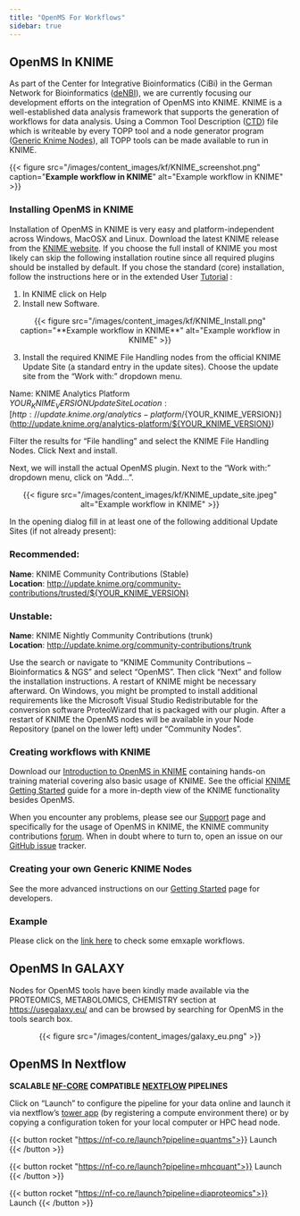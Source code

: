 ```yaml
---
title: "OpenMS For Workflows"
sidebar: true
---
```


## OpenMS In KNIME

As part of the Center for Integrative Bioinformatics (CiBi) in the German Network for Bioinformatics ([deNBI](http://www.denbi.de/)), we are currently focusing our development efforts on the integration of OpenMS into KNIME. KNIME is a well-established data analysis framework that supports the generation of workflows for data analysis. Using a Common Tool Description ([CTD](https://github.com/WorkflowConversion/CTDSchema)) file which is writeable by every TOPP tool and a node generator program ([Generic Knime Nodes](https://github.com/genericworkflownodes/GenericKnimeNodes)), all TOPP tools can be made available to run in KNIME.

{{< figure src="/images/content_images/kf/KNIME_screenshot.png" caption="**Example workflow in KNIME**" alt="Example workflow in KNIME" >}}

### Installing OpenMS in KNIME

Installation of OpenMS in KNIME is very easy and platform-independent across Windows, MacOSX and Linux. Download the latest KNIME release from the [KNIME website](http://www.knime.org/). If you choose the full install of KNIME you most likely can skip the following installation routine since all required plugins should be installed by default.
If you chose the standard (core) installation, follow the instructions here or in the extended User [Tutorial](https://github.com/OpenMS/Tutorials) :

1. In KNIME click on Help 
2. Install new Software.

<center>{{< figure src="/images/content_images/kf/KNIME_Install.png" caption="**Example workflow in KNIME**" alt="Example workflow in KNIME" >}}</center>

3. Install the required KNIME File Handling nodes from the official KNIME Update Site (a standard entry in the update sites). Choose the update site from the “Work with:” dropdown menu.

Name: KNIME Analytics Platform ${YOUR_KNIME_VERSION} Update Site
Location: [http://update.knime.org/analytics-platform/${YOUR_KNIME_VERSION}](http://update.knime.org/analytics-platform/${YOUR_KNIME_VERSION})

Filter the results for “File handling” and select the KNIME File Handling Nodes. Click Next and install.

Next, we will install the actual OpenMS plugin. Next to the “Work with:” dropdown menu, click on “Add…”.

<center>{{< figure src="/images/content_images/kf/KNIME_update_site.jpeg" alt="Example workflow in KNIME" >}}</center>

In the opening dialog fill in at least one of the following additional Update Sites (if not already present):

### Recommended:
**Name**: KNIME Community Contributions (Stable) <br>
**Location**: http://update.knime.org/community-contributions/trusted/${YOUR_KNIME_VERSION}

### Unstable:
**Name**: KNIME Nightly Community Contributions (trunk)<br>
**Location**: http://update.knime.org/community-contributions/trunk

Use the search or navigate to “KNIME Community Contributions – Bioinformatics & NGS” and select “OpenMS”. Then click “Next” and follow the installation instructions. A restart of KNIME might be necessary afterward. On Windows, you might be prompted to install additional requirements like the Microsoft Visual Studio Redistributable for the conversion software ProteoWizard that is packaged with our plugin.
After a restart of KNIME the OpenMS nodes will be available in your Node Repository (panel on the lower left) under “Community Nodes”.

### Creating workflows with KNIME

Download our [Introduction to OpenMS in KNIME](https://www.openms.de/wp-content/uploads/2016/02/handout1.pdf) containing hands-on training material covering also basic usage of KNIME. See the official [KNIME Getting Started](https://tech.knime.org/knime) guide for a more in-depth view of the KNIME functionality besides OpenMS.

When you encounter any problems, please see our [Support](/gethelp) page and specifically for the usage of OpenMS in KNIME, the KNIME community contributions [forum](https://tech.knime.org/forum/openms). When in doubt where to turn to, open an issue on our [GitHub issue](https://github.com/OpenMS/OpenMS/issues) tracker.

### Creating your own Generic KNIME Nodes
See the more advanced instructions on our [Getting Started](/getting-started/develop-your-own-openms-tools) page for developers.

### Example 

Please click on the [link here](/knime-example-workflows) to check some emxaple workflows.

## OpenMS In GALAXY

Nodes for OpenMS tools have been kindly made available via the PROTEOMICS, METABOLOMICS, CHEMISTRY section at https://usegalaxy.eu/ and can be browsed by searching for OpenMS in the tools search box.

<center>{{< figure src="/images/content_images/galaxy_eu.png" >}}</center>

## OpenMS In Nextflow

**SCALABLE [NF-CORE](https://nf-co.re/) COMPATIBLE [NEXTFLOW](https://nextflow.io/) PIPELINES**

Click on “Launch” to configure the pipeline for your data online and launch it via nextflow’s [tower app](https://tower.nf/) (by registering a compute environment there) or by copying a configuration token for your local computer or HPC head node.

<script async src="https://cdn.rawgit.com/tsucres/GithubManyfacedCards/0.3.0/dist/gmc-loader.min.js" data-gmc-repo="nf-core/quantms" data-gmc-theme="gh_recommendation"></script>

{{< button rocket "https://nf-co.re/launch?pipeline=quantms">}}
Launch
{{< /button >}}

<script async src="https://cdn.rawgit.com/tsucres/GithubManyfacedCards/0.3.0/dist/gmc-loader.min.js" data-gmc-repo="nf-core/mhcquant" data-gmc-theme="gh_recommendation"></script>

{{< button rocket "https://nf-co.re/launch?pipeline=mhcquant">}}
Launch
{{< /button >}}

<script async src="https://cdn.rawgit.com/tsucres/GithubManyfacedCards/0.3.0/dist/gmc-loader.min.js" data-gmc-repo="nf-core/diaproteomics" data-gmc-theme="gh_recommendation"></script>

{{< button rocket "https://nf-co.re/launch?pipeline=diaproteomics">}}
Launch
{{< /button >}}